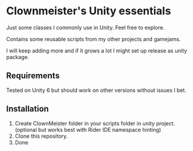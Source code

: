 ﻿# Clownmeister's Unity essentials

Just some classes I commonly use in Unity. Feel free to explore.

Contains some reusable scripts from my other projects and gamejams. 

I will keep adding more and if it grows a lot I might set up release as unity package.

## Requirements

Tested on Unity 6 but should work on other versions without issues I bet.

## Installation

1) Create ClownMeister folder in your scripts folder in unity project. (optional but works best with Rider IDE namespace hinting)
1) Clone this repository.
1) Done